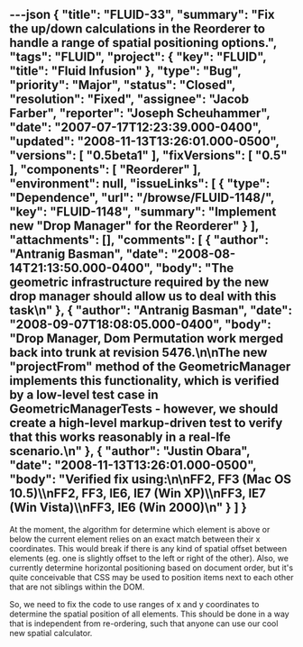 ---json
{
  "title": "FLUID-33",
  "summary": "Fix the up/down calculations in the Reorderer to handle a range of spatial positioning options.",
  "tags": "FLUID",
  "project": {
    "key": "FLUID",
    "title": "Fluid Infusion"
  },
  "type": "Bug",
  "priority": "Major",
  "status": "Closed",
  "resolution": "Fixed",
  "assignee": "Jacob Farber",
  "reporter": "Joseph Scheuhammer",
  "date": "2007-07-17T12:23:39.000-0400",
  "updated": "2008-11-13T13:26:01.000-0500",
  "versions": [
    "0.5beta1"
  ],
  "fixVersions": [
    "0.5"
  ],
  "components": [
    "Reorderer"
  ],
  "environment": null,
  "issueLinks": [
    {
      "type": "Dependence",
      "url": "/browse/FLUID-1148/",
      "key": "FLUID-1148",
      "summary": "Implement new \"Drop Manager\" for the Reorderer"
    }
  ],
  "attachments": [],
  "comments": [
    {
      "author": "Antranig Basman",
      "date": "2008-08-14T21:13:50.000-0400",
      "body": "The geometric infrastructure required by the new drop manager should allow us to deal with this task\n"
    },
    {
      "author": "Antranig Basman",
      "date": "2008-09-07T18:08:05.000-0400",
      "body": "Drop Manager, Dom Permutation work merged back into trunk at revision 5476.\n\nThe new \"projectFrom\" method of the GeometricManager implements this functionality, which is verified by a low-level test case in GeometricManagerTests - however, we should create a high-level markup-driven test to verify that this works reasonably in a real-lfe scenario.\n"
    },
    {
      "author": "Justin Obara",
      "date": "2008-11-13T13:26:01.000-0500",
      "body": "Verified fix using:\n\nFF2, FF3  (Mac OS 10.5)\\\nFF2, FF3, IE6, IE7 (Win XP)\\\nFF3, IE7 (Win Vista)\\\nFF3, IE6 (Win 2000)\n"
    }
  ]
}
---
At the moment, the algorithm for determine which element is above or below the current element relies on an exact match between their x coordinates. This would break if there is any kind of spatial offset between elements (eg. one is slightly offset to the left or right of the other). Also, we currently determine horizontal positioning based on document order, but it's quite conceivable that CSS may be used to position items next to each other that are not siblings within the DOM.

So, we need to fix the code to use ranges of x and y coordinates to determine the spatial position of all elements. This should be done in a way that is independent from re-ordering, such that anyone can use our cool new spatial calculator.

        